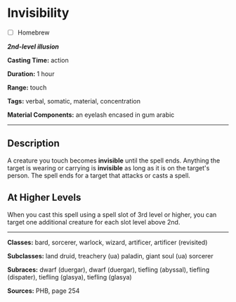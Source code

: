 # Invisibility

- [ ] Homebrew

***2nd-level illusion***

**Casting Time:** action

**Duration:** 1 hour

**Range:** touch

**Tags:** verbal, somatic, material, concentration

**Material Components:** an eyelash encased in gum arabic

---

## Description
A creature you touch becomes **invisible** until the spell ends. Anything the target is wearing or carrying is **invisible** as long as it is on the target's person. The spell ends for a target that attacks or casts a spell.

## At Higher Levels
When you cast this spell using a spell slot of 3rd level or higher, you can target one additional creature for each slot level above 2nd.

---

**Classes:** bard, sorcerer, warlock, wizard, artificer, artificer (revisited)

**Subclasses:** land druid, treachery (ua) paladin, giant soul (ua) sorcerer

**Subraces:** dwarf (duergar), dwarf (duergar), tiefling (abyssal), tiefling (dispater), tiefling (glasya), tiefling (glasya)

**Sources:** PHB, page 254
